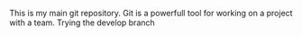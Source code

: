 This is my main git repository.
Git is a powerfull tool for working on a project with a team.
Trying the develop branch